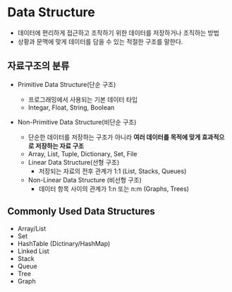 # Data Structure

- 데이터에 편리하게 접근하고 조작하기 위한 데이터를 저장하거나 조직하는 방법
- 상황과 문맥에 맞게 데이터를 담을 수 있는 적절한 구조를 말한다.

## 자료구조의 분류

- Primitive Data Structure(단순 구조)

  - 프로그래밍에서 사용되는 기본 데이터 타입
  - Integar, Float, String, Boolean

- Non-Primitive Data Structure(비단순 구조)
  - 단순한 데이터를 저장하는 구조가 아니라 **여러 데이터를 목적에 맞게 효과적으로 저장하는 자료 구조**
  - Array, List, Tuple, Dictionary, Set, File
  - Linear Data Structure(선형 구조)
    - 저장되는 자료의 전후 관계가 1:1 (List, Stacks, Queues)
  - Non-Linear Data Structure (비선형 구조)
    - 데이터 항목 사이의 관계가 1:n 또는 n:m (Graphs, Trees)

## Commonly Used Data Structures

- Array/List
- Set
- HashTable (Dictinary/HashMap)
- Linked List
- Stack
- Queue
- Tree
- Graph

